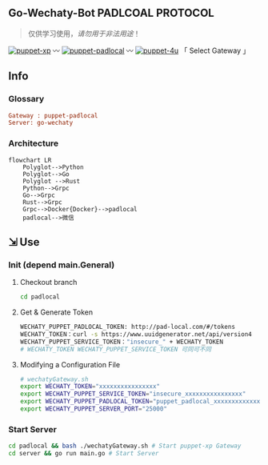 ## Go-Wechaty-Bot PADLCOAL PROTOCOL

> 仅供学习使用，*请勿用于非法用途*！

[1]: https://img.shields.io/badge/puppet-xp-blue
[2]: https://img.shields.io/badge/puppet-padlocal-blue
[3]: https://img.shields.io/badge/puppet-4u-blue
[5]: /xp
[6]: /padlocal
[7]: /4u

[![puppet-xp][1]][5] 〰️ [![puppet-padlocal][2]][6] 〰️ [![puppet-4u][3]][7] 「 Select Gateway 」

## Info

### Glossary

```ini
Gateway : puppet-padlocal
Server: go-wechaty
```

### Architecture

```mermaid
flowchart LR
    Polyglot-->Python
    Polyglot-->Go
    Polyglot -->Rust
    Python-->Grpc
    Go-->Grpc
    Rust-->Grpc
    Grpc-->Docker{Docker}-->padlocal
    padlocal-->微信
```

## ⇲ Use

### Init (depend main.General)

1. Checkout branch

   ```bash
   cd padlocal
   ```

2. Get & Generate Token

   ```bash
   WECHATY_PUPPET_PADLOCAL_TOKEN: http://pad-local.com/#/tokens
   WECHATY_TOKEN：curl -s https://www.uuidgenerator.net/api/version4
   WECHATY_PUPPET_SERVICE_TOKEN："insecure_" + WECHATY_TOKEN
   # WECHATY_TOKEN WECHATY_PUPPET_SERVICE_TOKEN 可同可不同
   ```

3. Modifying a Configuration File

   ```bash
   # wechatyGateway.sh
   export WECHATY_TOKEN="xxxxxxxxxxxxxxxx"
   export WECHATY_PUPPET_SERVICE_TOKEN="insecure_xxxxxxxxxxxxxxxx"
   export WECHATY_PUPPET_PADLOCAL_TOKEN="puppet_padlocal_xxxxxxxxxxxxxxxx"
   export WECHATY_PUPPET_SERVER_PORT="25000"
   ```

<!-- 4. Install the Packages

   ```bash
   # node-v16
   npm install -g wechaty-puppet-padlocal
   # npm --registry https://registry.npm.taobao.org install -g wechaty-puppet-padlocal
   ``` -->

### Start Server

```bash
cd padlocal && bash ./wechatyGateway.sh # Start puppet-xp Gateway
cd server && go run main.go # Start Server
```
